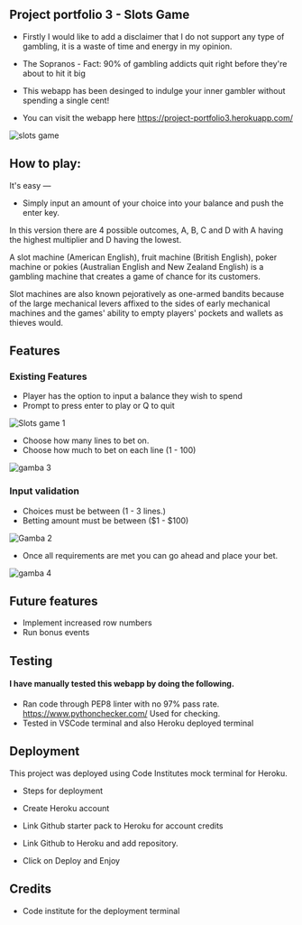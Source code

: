 ## Project portfolio 3 - Slots Game

* Firstly I would like to add a disclaimer that I do not support any type of gambling, it is a waste of time and energy in my opinion. 

* The Sopranos - Fact: 90% of gambling addicts quit right before they're about to hit it big

* This webapp has been desinged to indulge your inner gambler without spending a single cent!

* You can visit the webapp here  https://project-portfolio3.herokuapp.com/ 

![slots game](https://user-images.githubusercontent.com/105204182/233223214-360da845-d4dd-4da6-a5c2-00f4875c52ed.png)

## How to play:

It's easy —
* Simply input an amount of your choice into your balance and push the enter key. 

In this version there are 4 possible outcomes, A, B, C and D with A having the highest multiplier and D having the lowest.

A slot machine (American English), fruit machine (British English), poker machine or pokies (Australian English and New Zealand English) is a gambling machine that creates a game of chance for its customers. 

Slot machines are also known pejoratively as one-armed bandits because of the large mechanical levers affixed to the sides of early mechanical machines and the games' ability to empty players' pockets and wallets as thieves would.

## Features

### Existing Features

* Player has the option to input a balance they wish to spend 
* Prompt to press enter to play or Q to quit

![Slots game 1](https://user-images.githubusercontent.com/105204182/233362748-73387422-0197-413a-b693-d7eb5596b46c.png)

* Choose how many lines to bet on. 
* Choose how much to bet on each line (1 - 100)
 
![gamba 3](https://user-images.githubusercontent.com/105204182/233367147-d9a6b648-ebf9-4747-ae52-433ee194e2af.png)

### Input validation

* Choices must be between (1 - 3 lines.)
* Betting amount must be between ($1 - $100)

![Gamba 2](https://user-images.githubusercontent.com/105204182/233367433-62346733-8a8f-47f6-93fa-1e7470c3e44e.png)


* Once all requirements are met you can go ahead and place your bet. 

![gamba 4](https://user-images.githubusercontent.com/105204182/233370127-cfeb8053-f406-4920-b8ba-6dc12b0999c7.png)

## Future features

* Implement increased row numbers
* Run bonus events

## Testing 

#### I have manually tested this webapp by doing the following. 

* Ran code through PEP8 linter with no 97% pass rate. https://www.pythonchecker.com/ Used for checking.
* Tested in VSCode terminal and also Heroku deployed terminal


## Deployment

This project was deployed using Code Institutes mock terminal for Heroku.

* Steps for deployment

* Create Heroku account 
* Link Github starter pack to Heroku for account credits
* Link Github to Heroku and add repository. 
* Click on Deploy and Enjoy

## Credits

* Code institute for the deployment terminal







